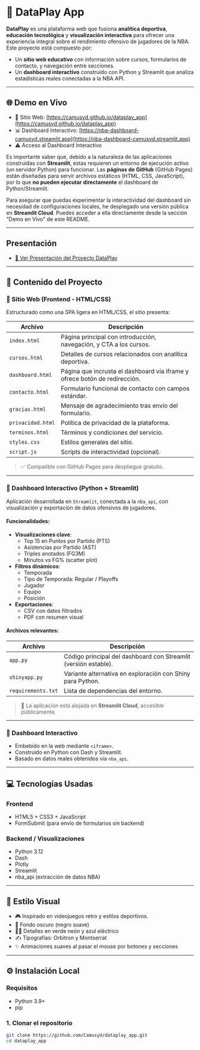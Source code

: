 # 🏀 DataPlay App

**DataPlay** es una plataforma web que fusiona **analítica deportiva**, **educación tecnológica** y **visualización interactiva** para ofrecer una experiencia integral sobre el rendimiento ofensivo de jugadores de la NBA. Este proyecto está compuesto por:

- Un **sitio web educativo** con información sobre cursos, formularios de contacto, y navegación entre secciones.
- Un **dashboard interactivo** construido con Python y Streamlit que analiza estadísticas reales conectadas a la NBA API.

---

## 🌐 Demo en Vivo

- 🔗 Sitio Web: [https://camusyd.github.io/dataplay_app](https://camusyd.github.io/dataplay_app)
- 📊 Dashboard Interactivo: [https://nba-dashboard-camusyd.streamlit.app](https://nba-dashboard-camusyd.streamlit.app)
- ⚠️ Acceso al Dashboard Interactivo

Es importante saber que, debido a la naturaleza de las aplicaciones construidas con **Streamlit**, estas requieren un entorno de ejecución activo (un servidor Python) para funcionar. Las **páginas de GitHub** (GitHub Pages) están diseñadas para servir archivos estáticos (HTML, CSS, JavaScript), por lo que **no pueden ejecutar directamente** el dashboard de Python/Streamlit.

Para asegurar que puedas experimentar la interactividad del dashboard sin necesidad de configuraciones locales, he desplegado una versión pública en **Streamlit Cloud**. Puedes acceder a ella directamente desde la sección "Demo en Vivo" de este README.


---
## Presentación
- [📄 Ver Presentación del Proyecto DataPlay](https://gamma.app/docs/DATAPLAY-0newtwadjyzyy1s?mode=present#card-94a47r8cpdteksk)

---

## 🧱 Contenido del Proyecto

### 🔹 Sitio Web (Frontend - HTML/CSS)

Estructurado como una SPA ligera en HTML/CSS, el sitio presenta:

| Archivo             | Descripción |
|---------------------|-------------|
| `index.html`        | Página principal con introducción, navegación, y CTA a los cursos. |
| `cursos.html`       | Detalles de cursos relacionados con analítica deportiva. |
| `dashboard.html`    | Página que incrusta el dashboard vía iframe y ofrece botón de redirección. |
| `contacto.html`     | Formulario funcional de contacto con campos estándar. |
| `gracias.html`      | Mensaje de agradecimiento tras envío del formulario. |
| `privacidad.html`   | Política de privacidad de la plataforma. |
| `terminos.html`     | Términos y condiciones del servicio. |
| `styles.css`        | Estilos generales del sitio. |
| `script.js`         | Scripts de interactividad (opcional). |

> ✅ Compatible con GitHub Pages para despliegue gratuito.

---

### 🔹 Dashboard Interactivo (Python + Streamlit)

Aplicación desarrollada en `Streamlit`, conectada a la `nba_api`, con visualización y exportación de datos ofensivos de jugadores.

#### Funcionalidades:

- **Visualizaciones clave**:
  - Top 15 en Puntos por Partido (PTS)
  - Asistencias por Partido (AST)
  - Triples anotados (FG3M)
  - Minutos vs FG% (scatter plot)
- **Filtros dinámicos**:
  - Temporada
  - Tipo de Temporada: Regular / Playoffs
  - Jugador
  - Equipo
  - Posición
- **Exportaciones**:
  - CSV con datos filtrados
  - PDF con resumen visual

#### Archivos relevantes:

| Archivo           | Descripción |
|-------------------|-------------|
| `app.py`          | Código principal del dashboard con Streamlit (versión estable). |
| `shinyapp.py`     | Variante alternativa en exploración con Shiny para Python. |
| `requirements.txt`| Lista de dependencias del entorno. |

> 📎 La aplicación está alojada en **Streamlit Cloud**, accesible públicamente.

---

### 🔹 Dashboard Interactivo
- Embebido en la web mediante `<iframe>`.
- Construido en Python con Dash y Streamlit.
- Basado en datos reales obtenidos vía `nba_api`.

---

## 💻 Tecnologías Usadas

### Frontend
- HTML5 + CSS3 + JavaScript
- FormSubmit (para envío de formularios sin backend)

### Backend / Visualizaciones
- Python 3.12
- Dash
- Plotly
- Streamlit
- nba_api (extracción de datos NBA)

---

## 🎨 Estilo Visual

- 🎮 Inspirado en videojuegos retro y estilos deportivos.
- 🖤 Fondo oscuro (negro suave)
- 💚💙 Detalles en verde neón y azul eléctrico
- ✍️ Tipografías: Orbitron y Montserrat
- ✨ Animaciones suaves al pasar el mouse por botones y secciones

---


## ⚙️ Instalación Local

### Requisitos
- Python 3.9+
- pip

### 1. Clonar el repositorio

```bash
git clone https://github.com/Camusyd/dataplay_app.git
cd dataplay_app


